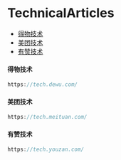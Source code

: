 # TechnicalArticles


+ [得物技术](#得物技术)
+ [美团技术](#美团技术)
+ [有赞技术](#有赞技术)

#### 得物技术

```java
https://tech.dewu.com/
```


#### 美团技术

```java
https://tech.meituan.com/
```


#### 有赞技术

```java
https://tech.youzan.com/
```
